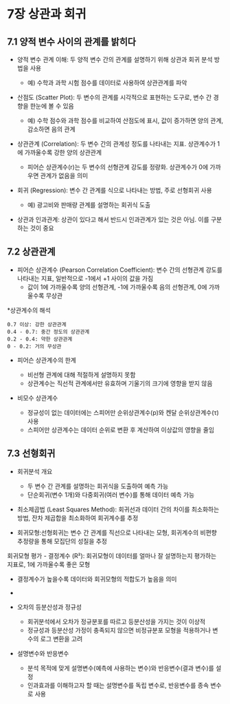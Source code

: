 # 7장 상관과 회귀
## 7.1 양적 변수 사이의 관계를 밝히다
* 양적 변수 관계 이해: 두 양적 변수 간의 관계를 설명하기 위해 상관과 회귀 분석 방법을 사용
  * 예) 수학과 과학 시험 점수를 데이터로 사용하여 상관관계를 파악

* 산점도 (Scatter Plot): 두 변수의 관계를 시각적으로 표현하는 도구로, 변수 간 경향을 한눈에 볼 수 있음
  * 예) 수학 점수와 과학 점수를 비교하여 산점도에 표시, 값이 증가하면 양의 관계, 감소하면 음의 관계

* 상관관계 (Correlation): 두 변수 간의 관계성 정도를 나타내는 지표. 상관계수가 1에 가까울수록 강한 양의 상관관계
  * 피어슨 상관계수(r)는 두 변수의 선형관계 강도를 정량화. 상관계수가 0에 가까우면 관계가 없음을 의미
* 회귀 (Regression): 변수 간 관계를 식으로 나타내는 방법, 주로 선형회귀 사용
  * 예) 광고비와 판매량 관계를 설명하는 회귀식 도출
* 상관과 인과관계: 상관이 있다고 해서 반드시 인과관계가 있는 것은 아님. 이를 구분하는 것이 중요

## 7.2 상관관계
* 피어슨 상관계수 (Pearson Correlation Coefficient): 변수 간의 선형관계 강도를 나타내는 지표, 일반적으로 -1에서 +1 사이의 값을 가짐
  * 값이 1에 가까울수록 양의 선형관계, -1에 가까울수록 음의 선형관계, 0에 가까울수록 무상관

*상관계수의 해석
```
0.7 이상: 강한 상관관계
0.4 - 0.7: 중간 정도의 상관관계
0.2 - 0.4: 약한 상관관계
0 - 0.2: 거의 무상관
```
* 피어슨 상관계수의 한계
  * 비선형 관계에 대해 적절하게 설명하지 못함
  * 상관계수는 직선적 관계에서만 유효하며 기울기의 크기에 영향을 받지 않음
    
* 비모수 상관계수
  * 정규성이 없는 데이터에는 스피어만 순위상관계수(p)와 켄달 순위상관계수(τ) 사용
  * 스피어만 상관계수는 데이터 순위로 변환 후 계산하여 이상값의 영향을 줄임
    
## 7.3 선형회귀
* 회귀분석 개요
  * 두 변수 간 관계를 설명하는 회귀식을 도출하여 예측 가능
  * 단순회귀(변수 1개)와 다중회귀(여러 변수)를 통해 데이터 예측 가능

    
* 최소제곱법 (Least Squares Method): 회귀선과 데이터 간의 차이를 최소화하는 방법, 잔차 제곱합을 최소화하여 회귀계수를 추정

* 회귀모형:선형회귀는 변수 간 관계를 직선으로 나타내는 모형, 회귀계수의 비편향 추정량을 통해 모집단의 성질을 추정

회귀모형 평가 - 결정계수 (R²): 회귀모형이 데이터를 얼마나 잘 설명하는지 평가하는 지표로, 1에 가까울수록 좋은 모형
  * 결정계수가 높을수록 데이터와 회귀모형의 적합도가 높음을 의미
  * 
* 오차의 등분산성과 정규성
  * 회귀분석에서 오차가 정규분포를 따르고 등분산성을 가지는 것이 이상적
  * 정규성과 등분산성 가정이 충족되지 않으면 비정규분포 모형을 적용하거나 변수의 로그 변환을 고려

* 설명변수와 반응변수
  * 분석 목적에 맞게 설명변수(예측에 사용하는 변수)와 반응변수(결과 변수)를 설정
  * 인과효과를 이해하고자 할 때는 설명변수를 독립 변수로, 반응변수를 종속 변수로 사용





